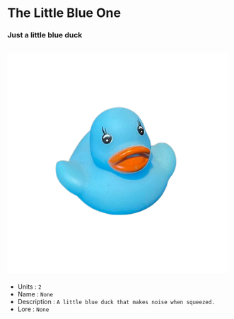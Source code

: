 # The Little Blue One
### Just a little blue duck
![Duck](https://github.com/Nezolf/MyDuckCollection/blob/main/imgs/lil_blue.png)
--- 
- Units : `2`
- Name : `None`
- Description : `A little blue duck that makes noise when squeezed.`
- Lore : `None`